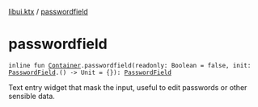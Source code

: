 [libui.ktx](index.md) / [passwordfield](./passwordfield.md)

# passwordfield

`inline fun `[`Container`](-container/index.md)`.passwordfield(readonly: Boolean = false, init: `[`PasswordField`](-password-field/index.md)`.() -> Unit = {}): `[`PasswordField`](-password-field/index.md)

Text entry widget that mask the input, useful to edit passwords or other sensible data.

